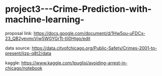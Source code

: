 # project3---Crime-Prediction-with-machine-learning-
proposal link: https://docs.google.com/document/d/1Hw5ou-uFDCx-23_QB2yevmcViw5WGYGrTt-tIi0Htgo/edit

data source: https://data.cityofchicago.org/Public-Safety/Crimes-2001-to-present/ijzp-q8t2/data

kaggle: https://www.kaggle.com/lpuglisi/avoiding-arrest-in-chicago/notebook

